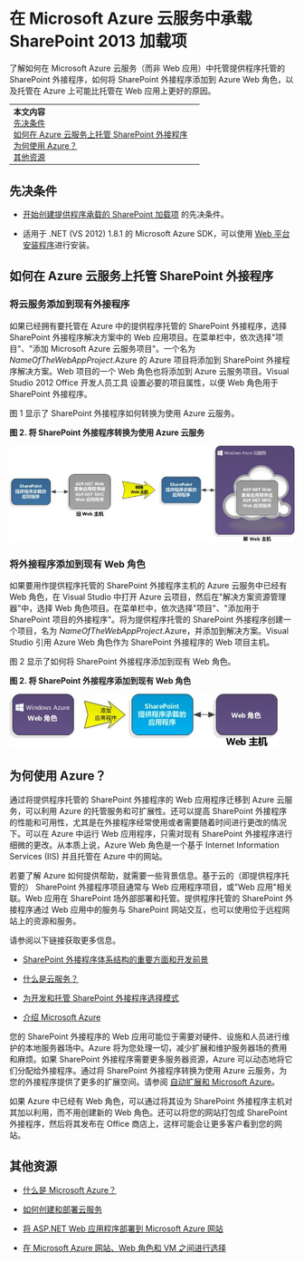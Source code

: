 

# 在 Microsoft Azure 云服务中承载 SharePoint 2013 加载项
了解如何在 Microsoft Azure 云服务（而非 Web 应用）中托管提供程序托管的 SharePoint 外接程序，如何将 SharePoint 外接程序添加到 Azure Web 角色，以及托管在 Azure 上可能比托管在 Web 应用上更好的原因。





|||
|:-----|:-----|
|**本文内容**<BR/>          [先决条件](#SP15createselfhostapp_bk_prereq)<BR/>           [如何在 Azure 云服务上托管 SharePoint 外接程序](#SP15HostAzure_bk_HowTo)<BR/>           [为何使用 Azure？](#SP15HostAzure_bk_Why)<BR/>           [其他资源](#SP15Devapps_AddtionalResources)||
 

## 先决条件
<a name="SP15createselfhostapp_bk_prereq"> </a>


-  [开始创建提供程序承载的 SharePoint 加载项](get-started-creating-provider-hosted-sharepoint-add-ins.md) 的先决条件。


- 适用于 .NET (VS 2012) 1.8.1 的 Microsoft Azure SDK，可以使用  [Web 平台安装程序](http://www.microsoft.com/web/downloads/platform.aspx)进行安装。



## 如何在 Azure 云服务上托管 SharePoint 外接程序
<a name="SP15HostAzure_bk_HowTo"> </a>


### 将云服务添加到现有外接程序

如果已经拥有要托管在 Azure 中的提供程序托管的 SharePoint 外接程序，选择 SharePoint 外接程序解决方案中的 Web 应用项目。在菜单栏中，依次选择"项目"、"添加 Microsoft Azure 云服务项目"。一个名为  _NameOfTheWebAppProject_.Azure 的 Azure 项目将添加到 SharePoint 外接程序解决方案。Web 项目的一个 Web 角色也将添加到 Azure 云服务项目。Visual Studio 2012 Office 开发人员工具 设置必要的项目属性，以便 Web 角色用于 SharePoint 外接程序。



图 1 显示了 SharePoint 外接程序如何转换为使用 Azure 云服务。




**图 2. 将 SharePoint 外接程序转换为使用 Azure 云服务**








![转换 SharePoint 相关应用程序以使用 Microsoft Azure Web 角色](images/SP_15_App_ConvertAppToWebRole.jpg)












### 将外接程序添加到现有 Web 角色

如果要用作提供程序托管的 SharePoint 外接程序主机的 Azure 云服务中已经有 Web 角色，在 Visual Studio 中打开 Azure 云项目，然后在"解决方案资源管理器"中，选择 Web 角色项目。在菜单栏中，依次选择"项目"、"添加用于 SharePoint 项目的外接程序"。将为提供程序托管的 SharePoint 外接程序创建一个项目，名为  _NameOfTheWebAppProject_.Azure，并添加到解决方案。Visual Studio 引用 Azure Web 角色作为 SharePoint 外接程序的 Web 项目主机。



图 2 显示了如何将 SharePoint 外接程序添加到现有 Web 角色。




**图 2. 将 SharePoint 外接程序添加到现有 Web 角色**








![将 SharePoint 相关应用程序添加到现有 Web 角色](images/SP_15_App_AddAppToWebRole.jpg)












## 为何使用 Azure？
<a name="SP15HostAzure_bk_Why"> </a>

通过将提供程序托管的 SharePoint 外接程序的 Web 应用程序迁移到 Azure 云服务，可以利用 Azure 的托管服务和可扩展性。还可以提高 SharePoint 外接程序的性能和可用性，尤其是在外接程序经常使用或者需要随着时间进行更改的情况下。可以在 Azure 中运行 Web 应用程序，只需对现有 SharePoint 外接程序进行细微的更改。从本质上说，Azure Web 角色是一个基于 Internet Information Services (IIS) 并且托管在 Azure 中的网站。



若要了解 Azure 如何提供帮助，就需要一些背景信息。基于云的（即提供程序托管的） SharePoint 外接程序项目通常与 Web 应用程序项目，或"Web 应用"相关联。Web 应用在 SharePoint 场外部部署和托管。提供程序托管的 SharePoint 外接程序通过 Web 应用中的服务与 SharePoint 网站交互，也可以使用位于远程网站上的资源和服务。



请参阅以下链接获取更多信息。




-  [SharePoint 外接程序体系结构的重要方面和开发前景](important-aspects-of-the-sharepoint-add-in-architecture-and-development-landscap.md)


-  [什么是云服务？](http://www.windowsazure.com/zh-cn/manage/services/cloud-services/what-is-a-cloud-service/)


-  [为开发和托管 SharePoint 外接程序选择模式](choose-patterns-for-developing-and-hosting-your-sharepoint-add-in.md)


-  [介绍 Microsoft Azure](http://www.windowsazure.com/zh-cn/develop/net/fundamentals/intro-to-windows-azure/)


您的 SharePoint 外接程序的 Web 应用可能位于需要对硬件、设施和人员进行维护的本地服务器场中。Azure 将为您处理一切，减少扩展和维护服务器场的费用和麻烦。如果 SharePoint 外接程序需要更多服务器资源，Azure 可以动态地将它们分配给外接程序。通过将 SharePoint 外接程序转换为使用 Azure 云服务，为您的外接程序提供了更多的扩展空间。请参阅 [自动扩展和 Microsoft Azure](http://msdn.microsoft.com/en-us/library/hh680945%28v=pandp.50%29.aspx)。



如果 Azure 中已经有 Web 角色，可以通过将其设为 SharePoint 外接程序主机对其加以利用，而不用创建新的 Web 角色。还可以将您的网站打包成 SharePoint 外接程序，然后将其发布在 Office 商店上，这样可能会让更多客户看到您的网站。




## 其他资源
<a name="SP15Devapps_AddtionalResources"> </a>


-  [什么是 Microsoft Azure？](http://www.windowsazure.com/zh-cn/documentation/)


-  [如何创建和部署云服务](http://www.windowsazure.com/zh-cn/manage/services/cloud-services/how-to-create-and-deploy-a-cloud-service/)


-  [将 ASP.NET Web 应用程序部署到 Microsoft Azure 网站](http://www.windowsazure.com/zh-cn/develop/net/tutorials/get-started/)


-  [在 Microsoft Azure 网站、Web 角色和 VM 之间进行选择](http://dotnetthread.com/articles/30-Choosing-between-Windows-Azure-Web-Sites-Web-Roles-and-VMs.aspx)

  